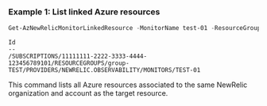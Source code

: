 ### Example 1: List linked Azure resources
```powershell
Get-AzNewRelicMonitorLinkedResource -MonitorName test-01 -ResourceGroupName group-test
```

```output
Id
--
/SUBSCRIPTIONS/11111111-2222-3333-4444-123456789101/RESOURCEGROUPS/group-TEST/PROVIDERS/NEWRELIC.OBSERVABILITY/MONITORS/TEST-01
```

This command lists all Azure resources associated to the same NewRelic organization and account as the target resource.


